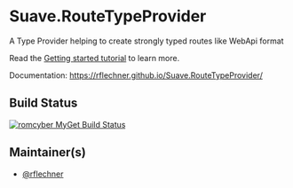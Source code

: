 
# Suave.RouteTypeProvider

A Type Provider helping to create strongly typed routes like WebApi format

Read the [Getting started tutorial](https://rflechner.github.io/Suave.RouteTypeProvider/tutorial.html) to learn more.

Documentation: https://rflechner.github.io/Suave.RouteTypeProvider/

## Build Status

[![romcyber MyGet Build Status](https://www.myget.org/BuildSource/Badge/romcyber?identifier=2ccedb5a-26c5-4347-9802-b7c994e99649)](https://www.myget.org/)

## Maintainer(s)

- [@rflechner](https://github.com/rflechner)
